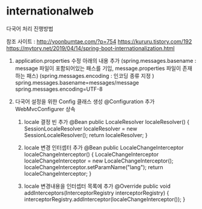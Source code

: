 # internationalweb

다국어 처리 진행방법

참조 사이트 : http://yoonbumtae.com/?p=754
           https://kururu.tistory.com/192
           https://mytory.net/2019/04/14/spring-boot-internationalization.html

1. application.properties 수정
    아래의 내용 추가 
    (spring.messages.basename : message 파일이 포함되어있는 패스를 기입, message.properties 파일이 존재하는 패스)
    (spring.messages.encoding : 인코딩 종류 지정 )
    spring.messages.basename=messages/message
    spring.messages.encoding=UTF-8
    
2. 다국어 설정을 위한 Config 클래스 생성
    @Configuration 추가
    WebMvcConfigurer 상속

    1. locale 결정 빈 추가
      @Bean
      public LocaleResolver localeResolver() {
        SessionLocaleResolver localeResolver = new SessionLocaleResolver();
	      return localeResolver;
	    }
      
    2. locale 변경 인터셉터 추가
      @Bean
      public LocaleChangeInterceptor localeChangeInterceptor() {
	      LocaleChangeInterceptor localeChangeInterceptor = new LocaleChangeInterceptor();
		    localeChangeInterceptor.setParamName("lang");
		    return localeChangeInterceptor;
	    }
    3. locale 변경내용을 인터셉터 목록에 추가
      @Override
      public void addInterceptors(InterceptorRegistry interceptorRegistry) {
        interceptorRegistry.addInterceptor(localeChangeInterceptor());
      }
	
